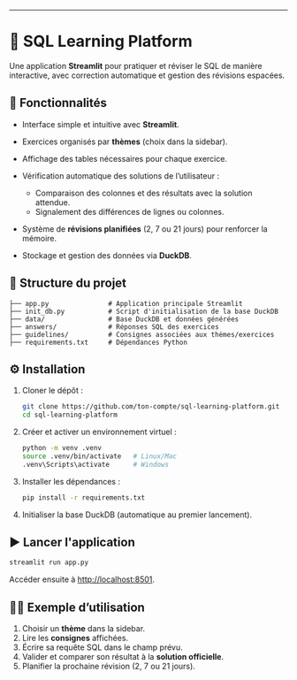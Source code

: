 
---

# 📘 SQL Learning Platform

Une application **Streamlit** pour pratiquer et réviser le SQL de manière interactive, avec correction automatique et gestion des révisions espacées.

## 🚀 Fonctionnalités

* Interface simple et intuitive avec **Streamlit**.
* Exercices organisés par **thèmes** (choix dans la sidebar).
* Affichage des tables nécessaires pour chaque exercice.
* Vérification automatique des solutions de l’utilisateur :

  * Comparaison des colonnes et des résultats avec la solution attendue.
  * Signalement des différences de lignes ou colonnes.
* Système de **révisions planifiées** (2, 7 ou 21 jours) pour renforcer la mémoire.
* Stockage et gestion des données via **DuckDB**.

## 📂 Structure du projet

```
├── app.py               # Application principale Streamlit
├── init_db.py           # Script d'initialisation de la base DuckDB
├── data/                # Base DuckDB et données générées
├── answers/             # Réponses SQL des exercices
├── guidelines/          # Consignes associées aux thèmes/exercices
├── requirements.txt     # Dépendances Python
```

## ⚙️ Installation

1. Cloner le dépôt :

   ```bash
   git clone https://github.com/ton-compte/sql-learning-platform.git
   cd sql-learning-platform
   ```

2. Créer et activer un environnement virtuel :

   ```bash
   python -m venv .venv
   source .venv/bin/activate   # Linux/Mac
   .venv\Scripts\activate      # Windows
   ```

3. Installer les dépendances :

   ```bash
   pip install -r requirements.txt
   ```

4. Initialiser la base DuckDB (automatique au premier lancement).

## ▶️ Lancer l'application

```bash
streamlit run app.py
```

Accéder ensuite à [http://localhost:8501](http://localhost:8501).

## 🧑‍💻 Exemple d’utilisation

1. Choisir un **thème** dans la sidebar.
2. Lire les **consignes** affichées.
3. Écrire sa requête SQL dans le champ prévu.
4. Valider et comparer son résultat à la **solution officielle**.
5. Planifier la prochaine révision (2, 7 ou 21 jours).

